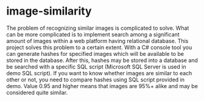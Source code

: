 # image-similarity
The problem of recognizing similar images is complicated to solve. What can be more complicated is to implement search among a significant amount of images within a web platform having relational database. This project solves this problem to a certain extent. With a C# console tool you can generate hashes for specified images which will be available to be stored in the database. After this, hashes may be stored into a database and be searched with a specific SQL script (Microsoft SQL Server is used in demo SQL script). If you want to know whether images are similar to each other or not, you need to compare hashes using SQL script provided in demo. Value 0.95 and higher means that images are 95%+ alike and may be considered quite similar.
